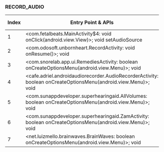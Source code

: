 ### RECORD_AUDIO
| Index | Entry Point & APIs | Screen shot | Resource id | Label |
| ------------- | ------------- | ------------- |-------------|-------------|
| 1 | <com.fetalbeats.MainActivity$4: void onClick(android.view.View)>; void setAudioSource | ![](F:\COSMOS\output\py\Play_win8\Health_Fitness\com.fetalbeats\com.fetalbeats.MainActivity.png) |  | |
| 2 | <com.odosoft.unbornheart.RecordActivity: void onResume()>; void <init> | ![](F:\COSMOS\output\py\Play_win8\Health_Fitness\com.odosoft.unbornheart\com.odosoft.unbornheart.RecordActivity.png) |  | |
| 3 | <com.snorelab.app.ui.RemediesActivity: boolean onCreateOptionsMenu(android.view.Menu)>; void <init> | ![](F:\COSMOS\output\py\Play_win8\Health_Fitness\com.snorelab.app\com.snorelab.app.ui.RemediesActivity.png) |  | F|
| 4 | <cafe.adriel.androidaudiorecorder.AudioRecorderActivity: boolean onCreateOptionsMenu(android.view.Menu)>; void <init> | ![](F:\COSMOS\output\py\Play_win8\Health_Fitness\com.sunappdeveloper.superhearingaid\cafe.adriel.androidaudiorecorder.AudioRecorderActivity.png) |  | T |
| 5 | <com.sunappdeveloper.superhearingaid.AllVolumes: boolean onCreateOptionsMenu(android.view.Menu)>; void <init> | ![](F:\COSMOS\output\py\Play_win8\Health_Fitness\com.sunappdeveloper.superhearingaid\com.sunappdeveloper.superhearingaid.AllVolumes.png) |  | T |
| 6 | <com.sunappdeveloper.superhearingaid.ZamActivity: boolean onCreateOptionsMenu(android.view.Menu)>; void <init> | ![](F:\COSMOS\output\py\Play_win8\Health_Fitness\com.sunappdeveloper.superhearingaid\com.sunappdeveloper.superhearingaid.ZamActivity.png) |  | T |
| 7 | <net.luizmello.brainwaves.BrainWaves: boolean onCreateOptionsMenu(android.view.Menu)>; void <init> | ![](F:\COSMOS\output\py\Play_win8\Health_Fitness\net.luizmello.brainwaves\net.luizmello.brainwaves.BrainWaves.png) |  | |
